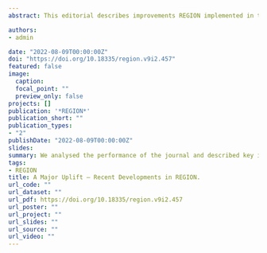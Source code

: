 ```yaml
---
abstract: This editorial describes improvements REGION implemented in the first months of 2022. Although they are not directly visible to authors or readers, they are important for the quality of the journal and for the visibility of the articles published in REGION.

authors:
- admin

date: "2022-08-09T00:00:00Z"
doi: "https://doi.org/10.18335/region.v9i2.457"
featured: false
image:
  caption: 
  focal_point: ""
  preview_only: false
projects: []
publication: '*REGION*'
publication_short: ""
publication_types:
- "2"
publishDate: "2022-08-09T00:00:00Z"
slides: 
summary: We analysed the performance of the journal and described key improvements made to the journal in the recent months.
tags:
- REGION
title: A Major Uplift – Recent Developments in REGION.
url_code: ""
url_dataset: ""
url_pdf: https://doi.org/10.18335/region.v9i2.457
url_poster: ""
url_project: ""
url_slides: ""
url_source: ""
url_video: ""
---
```

